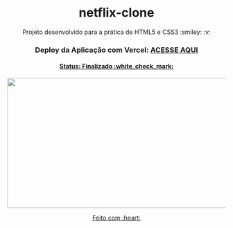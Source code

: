 <h1 align="center">
  netflix-clone
</h1>

<p align="center">
  Projeto desenvolvido para a prática de HTML5 e CSS3 :smiley: :v:
</p>

<h3 align="center">
  Deploy da Aplicação com Vercel:
  <a href="https://netflix-clone-clulrd4ip-diegolramos.vercel.app/" target="_blank">ACESSE AQUI </p>
</h3>


<h4 align="center">
  Status: Finalizado :white_check_mark:
</h4>
<p align="center">
	<img src="./assets/Desktop.gif" alt="" width="600px" height="300px">
</p>


<p align="center">
  Feito com :heart:
</p>
